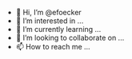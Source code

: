 - 👋 Hi, I’m @efoecker
- 👀 I’m interested in ...
- 🌱 I’m currently learning ...
- 💞️ I’m looking to collaborate on ...
- 📫 How to reach me ...

<!---
efoecker/efoecker is a ✨ special ✨ repository because its `README.md` (this file) appears on your GitHub profile.
You can click the Preview link to take a look at your changes.
--->
